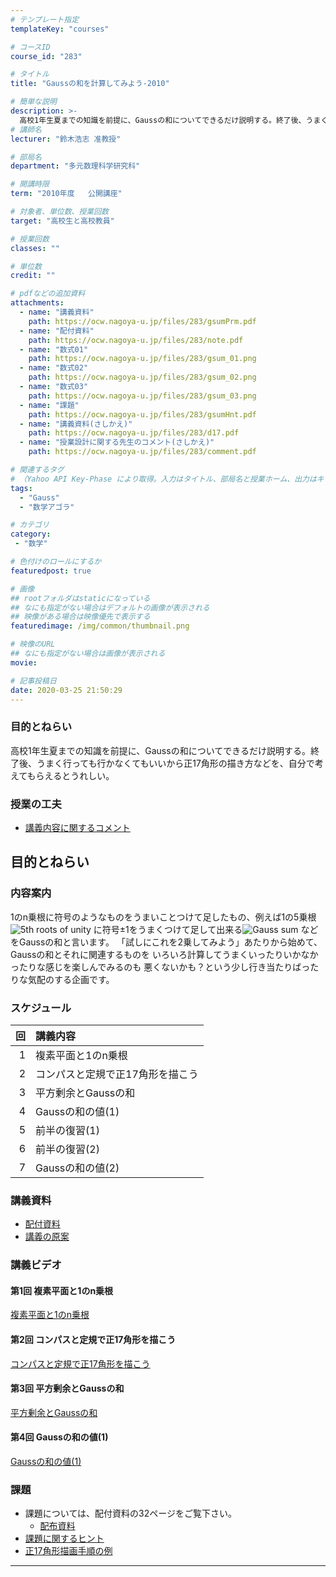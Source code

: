 ```yaml
---
# テンプレート指定
templateKey: "courses"

# コースID
course_id: "283"

# タイトル
title: "Gaussの和を計算してみよう-2010"

# 簡単な説明
description: >-
  高校1年生夏までの知識を前提に、Gaussの和についてできるだけ説明する。終了後、うまく行っても行かなくてもいいから正17角形の描き方などを、自分で考えてもらえるとうれしい。 ....
# 講師名
lecturer: "鈴木浩志 准教授"

# 部局名
department: "多元数理科学研究科"

# 開講時限
term: "2010年度	公開講座"

# 対象者、単位数、授業回数
target: "高校生と高校教員"

# 授業回数
classes: ""

# 単位数
credit: ""

# pdfなどの追加資料
attachments:
  - name: "講義資料" 
    path: https://ocw.nagoya-u.jp/files/283/gsumPrm.pdf
  - name: "配付資料" 
    path: https://ocw.nagoya-u.jp/files/283/note.pdf
  - name: "数式01" 
    path: https://ocw.nagoya-u.jp/files/283/gsum_01.png
  - name: "数式02" 
    path: https://ocw.nagoya-u.jp/files/283/gsum_02.png
  - name: "数式03" 
    path: https://ocw.nagoya-u.jp/files/283/gsum_03.png
  - name: "課題" 
    path: https://ocw.nagoya-u.jp/files/283/gsumHnt.pdf
  - name: "講義資料(さしかえ)" 
    path: https://ocw.nagoya-u.jp/files/283/d17.pdf
  - name: "授業設計に関する先生のコメント(さしかえ)" 
    path: https://ocw.nagoya-u.jp/files/283/comment.pdf

# 関連するタグ
# （Yahoo API Key-Phase により取得。入力はタイトル、部局名と授業ホーム、出力はキーフレーズ（tags））
tags:
  - "Gauss"
  - "数学アゴラ"

# カテゴリ
category:
 - "数学"

# 色付けのロールにするか
featuredpost: true

# 画像
## rootフォルダはstaticになっている
## なにも指定がない場合はデフォルトの画像が表示される
## 映像がある場合は映像優先で表示する
featuredimage: /img/common/thumbnail.png

# 映像のURL
## なにも指定がない場合は画像が表示される
movie: 

# 記事投稿日
date: 2020-03-25 21:50:29
---
```


### 目的とねらい

高校1年生夏までの知識を前提に、Gaussの和についてできるだけ説明する。終了後、うまく行っても行かなくてもいいから正17角形の描き方などを、自分で考えてもらえるとうれしい。


### 授業の工夫

* [講義内容に関するコメント](https://ocw.nagoya-u.jp/files/283/comment.pdf) 











## 目的とねらい

### 内容案内

1のn乗根に符号のようなものをうまいことつけて足したもの、例えば1の5乗根
![5th roots of unity](https://ocw.nagoya-u.jp/files/283/gsum_01.png) 
に符号±1をうまくつけて足して出来る![Gauss sum](https://ocw.nagoya-u.jp/files/283/gsum_03.png) などをGaussの和と言います。
「試しにこれを2乗してみよう」あたりから始めて、Gaussの和とそれに関連するものを
いろいろ計算してうまくいったりいかなかったりな感じを楽しんでみるのも
悪くないかも？という少し行き当たりばったりな気配のする企画です。

### スケジュール

|回 | 講義内容      |
|-:|:-----------------|
|1 | 複素平面と1のn乗根       |
|2 | コンパスと定規で正17角形を描こう|
|3 | 平方剰余とGaussの和|
|4 | Gaussの和の値(1) |
|5 | 前半の復習(1) |
|6 | 前半の復習(2)  |
|7 | Gaussの和の値(2)

### 講義資料

* [配付資料](https://ocw.nagoya-u.jp/files/283/note.pdf) 
* [講義の原案](https://ocw.nagoya-u.jp/files/283/gsumPrm.pdf) 

### 講義ビデオ

#### 第1回 複素平面と1のn乗根

[複素平面と1のn乗根](https://nuvideo.media.nagoya-u.ac.jp/embed/07c562ddc66cd71bc03ec30327c4306903f49c93)

#### 第2回 コンパスと定規で正17角形を描こう

[コンパスと定規で正17角形を描こう](https://nuvideo.media.nagoya-u.ac.jp/embed/e195e03f04ec3f2c9f6020f7644e1a83275bac4e)

#### 第3回 平方剰余とGaussの和

[平方剰余とGaussの和](https://nuvideo.media.nagoya-u.ac.jp/embed/38ab6f6c9296ccbc539b6f089689e7c286149c3a)

#### 第4回 Gaussの和の値(1)

[Gaussの和の値(1)](https://nuvideo.media.nagoya-u.ac.jp/embed/8d6626007742d8f90ea95c6ff803616abaa83d71)


### 課題

- 課題については、配付資料の32ページをご覧下さい。
	- [配布資料](https://ocw.nagoya-u.jp/files/283/note.pdf) 
- [課題に関するヒント](https://ocw.nagoya-u.jp/files/283/gsumHnt.pdf) 
- [正17角形描画手順の例](https://ocw.nagoya-u.jp/files/283/d17.pdf) 







-----